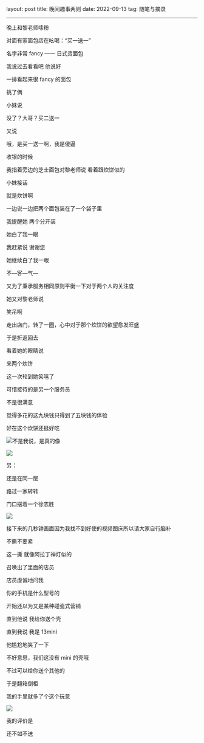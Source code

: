 layout: post
title: 晚间趣事两则
date: 2022-09-13
tag: 随笔与摘录

---

晚上和黎老师嗦粉

对面有家面包店在吆喝：“买一送一”

名字非常 fancy —— 日式烫面包

我说过去看看吧 他说好

一排看起来很 fancy 的面包

挑了俩

小妹说

没了？大哥？买二送一

又说

哦，是买一送一啊，我是傻逼

收银的时候

我指着旁边的芝士面包对黎老师说 看着跟炊饼似的

小妹接话

就是炊饼啊

一边说一边把两个面包装在了一个袋子里

我提醒她  两个分开装

她白了我一眼

我赶紧说  谢谢您

她继续白了我一眼

不—客—气—

又为了秉承服务相同原则平衡一下对于两个人的关注度

她又对黎老师说

笑吊啊

走出店门，转了一圈，心中对于那个炊饼的欲望愈发旺盛

于是折返回去 

看着她的眼睛说

来两个炊饼

这一次轮到她笑嘻了

可惜接待的是另一个服务员

不是很满意

觉得多花的这九块钱只得到了五块钱的体验

好在这个炊饼还挺好吃

![不是我说，是真的像](https://picgo-1306905554.cos.ap-shanghai.myqcloud.com/79A33705DA4B87F6EFA838FAAD8D3DA0.png)

![](https://picgo-1306905554.cos.ap-shanghai.myqcloud.com/3FA747238F4834A1F46612C1C22A0DEA.png)

另：

还是在同一层

路过一家转转

门口摆着一个徐志胜

![](https://picgo-1306905554.cos.ap-shanghai.myqcloud.com/20220913234355.png)

接下来的几秒钟画面因为我找不到好使的视频图床所以请大家自行脑补

不撕不要紧

这一撕 就像阿拉丁神灯似的

召唤出了里面的店员

店员虔诚地问我

你的手机是什么型号的

开始还以为又是某种碰瓷式营销

直到他说  我给你送个壳

直到我说  我是 13mini

他尴尬地笑了一下

不好意思，我们这没有 mini 的壳哦

不过可以给你送个其他的

于是翻箱倒柜

我的手里就多了个这个玩意

![](https://picgo-1306905554.cos.ap-shanghai.myqcloud.com/CDB67DD4AEA901783DB9DB0341849BEE.png)

我的评价是

还不如不送

